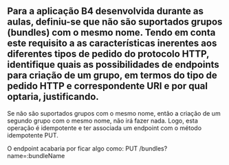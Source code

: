 ## Para a aplicação B4 desenvolvida durante as aulas, definiu-se que não são suportados grupos (bundles) com o mesmo nome. Tendo em conta este requisito a as características inerentes aos diferentes tipos de pedido do protocolo HTTP, identifique quais as possibilidades de endpoints para criação de um grupo, em termos do tipo de pedido HTTP e correspondente URI e por qual optaria, justificando.

Se não são suportados grupos com o mesmo nome, então a criação de um segundo grupo com o mesmo nome, não irá fazer nada. Logo, esta operação é idempotente e ter associada um endpoint com o método idempotente PUT.

O endpoint acabaria por ficar algo como: PUT /bundles?name=:bundleName